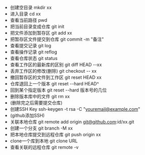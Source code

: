 + 创建空目录		mkdir xx
+ 进入目录			cd xx
+ 查看当前路径		pwd
+ 把当前目录变成仓库		git init
+ 把文件添加到暂存区 	git add xx
+ 把暂存区文件提交到仓库	git commit -m "备注"
+ 查看提交记录		git log
+ 查看操作记录		git reflog
+ 查看仓库状态		git status
+ 查看工作区的最新库的区别	git diff HEAD --xx
+ 丢弃工作区的修改(删除)	git checkout -- xx
+ 撤回暂存区的文件到工作区	git reset HEAD xx
+ 仓库退回上一个版本		git reset --hard HEAD^
+ 回到某个指定版本		git reset --hard 版本号的几位
+ 删除版本库中的文件		git rm xx
+ (删除完之后需要提交仓库)
+ 创建SSH Key		ssh-keygen -t rsa -C "youremail@example.com"
+ (github添加SSH)
+ 关联本地仓库		git remote add origin git@github.com:id/xx.git
+ 创建一个分支		git branch -M xx
+ 把本地仓库提交到远程仓库	git push origin xx
+ clone一个库到本地		git clone URL
+ 查看关联的远程仓库		git remote -v